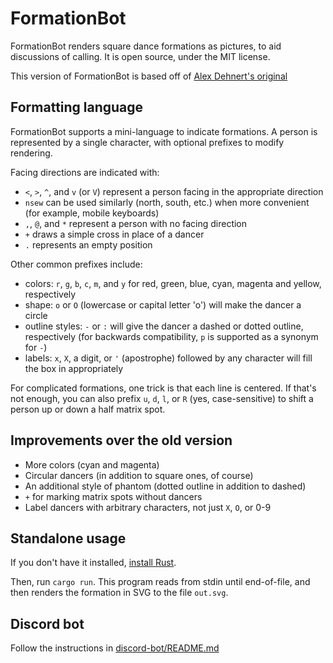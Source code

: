 # FormationBot

FormationBot renders square dance formations as pictures, to aid discussions of calling. It is open source, under the MIT license.

This version of FormationBot is based off of [Alex Dehnert's original](https://gitlab.com/tech-squares/formationbot)

## Formatting language

FormationBot supports a mini-language to indicate formations. A person is represented by a single character, with optional prefixes to modify rendering.

Facing directions are indicated with:
- `<`, `>`, `^`, and `v` (or `V`) represent a person facing in the appropriate direction
- `nsew` can be used similarly (north, south, etc.) when more convenient (for example, mobile keyboards)
- `,`, `@`, and `*` represent a person with no facing direction
- `+` draws a simple cross in place of a dancer
- `.` represents an empty position

Other common prefixes include:
- colors: `r`, `g`, `b`, `c`, `m`, and `y` for red, green, blue, cyan, magenta and yellow, respectively
- shape: `o` or `O` (lowercase or capital letter 'o') will make the dancer a circle
- outline styles: `-` or `:` will give the dancer a dashed or dotted outline, respectively (for backwards compatibility, `p` is supported as a synonym for `-`)
- labels: `x`, `X`, a digit, or `'` (apostrophe) followed by any character will fill the box in appropriately

For complicated formations, one trick is that each line is centered. If that's not enough, you can also prefix `u`, `d`, `l`, or `R` (yes, case-sensitive) to shift a person up or down a half matrix spot.

## Improvements over the old version

- More colors (cyan and magenta)
- Circular dancers (in addition to square ones, of course)
- An additional style of phantom (dotted outline in addition to dashed)
- `+` for marking matrix spots without dancers
- Label dancers with arbitrary characters, not just `X`, `O`, or 0-9

## Standalone usage

If you don't have it installed, [install Rust](https://www.rust-lang.org/tools/install).

Then, run `cargo run`. This program reads from stdin until end-of-file, and
then renders the formation in SVG to the file `out.svg`.

## Discord bot

Follow the instructions in [discord-bot/README.md](discord-bot/README.md)
